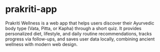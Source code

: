 # prakriti-app
Prakriti Wellness is a web app that helps users discover their Ayurvedic body type (Vata, Pitta, or Kapha) through a short quiz. It provides personalized diet, lifestyle, and daily routine recommendations, tracks progress via follow-ups, and saves user data locally, combining ancient wellness with modern web design.
